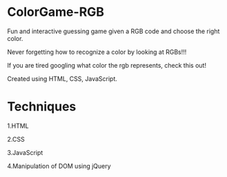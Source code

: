 # ColorGame-RGB

Fun and interactive guessing game given a RGB code and choose the right color.

Never forgetting how to recognize a color by looking at RGBs!!!

If you are tired googling what color the rgb represents, check this out!

Created using HTML, CSS, JavaScript.

# Techniques

1.HTML

2.CSS

3.JavaScript

4.Manipulation of DOM using jQuery

